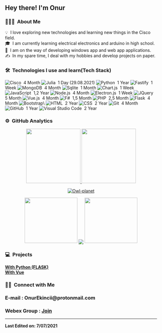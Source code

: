 <img width='40' align="left"/><h2>Hey there! I'm Onur</h2>

### 👨🏻‍💻 &nbsp;About Me

💡 &nbsp;I love exploring new technologies and learning new things in the Cisco field.\
🎓 &nbsp;I am currently learning electrical electronics and arduino in high school.\
🌱 &nbsp;I am on the way of developing windows app and web app applications.\
✍️ &nbsp;In my spare time, I deal with my hobbies and develop projects on paper.

### 🛠 &nbsp;Technologies I use and learn(Tech Stack)

![Cisco](https://img.shields.io/badge/-cisco-05122A?style=flat&logo=cisco)&nbsp; 4 Month 
![Julia](https://img.shields.io/badge/-Julia-05122A?style=flat&logo=julia)&nbsp; 1 Day (29.08.2021)
![Python](https://img.shields.io/badge/-Python-05122A?style=flat&logo=python)&nbsp; 1 Year
![Fastify](https://img.shields.io/badge/-Fastify-05122A?style=flat&logo=Fastify)&nbsp; 1 Week
![MongoDB](https://img.shields.io/badge/-MongoDB-05122A?style=flat&logo=Mongodb)&nbsp; 4 Month
![Sqlite](https://img.shields.io/badge/-Sqlite-05122A?style=flat&logo=sqlite)&nbsp; 1 Month
![Chart.js](https://img.shields.io/badge/-Chart-05122A?style=flat&logo=chart.js)&nbsp; 1 Week
![JavaScript](https://img.shields.io/badge/-JavaScript-05122A?style=flat&logo=javascript)&nbsp; 1,2 Year
![Node.js](https://img.shields.io/badge/-Node.js-05122A?style=flat&logo=node.js)&nbsp; 4 Month
![Electron.js](https://img.shields.io/badge/-Electron.js-05122A?style=flat&logo=electron)&nbsp; 1 Week
![JQuery](https://img.shields.io/badge/-Jquery-05122A?style=flat&logo=jquery)&nbsp; 5 Month
![Vue.js](https://img.shields.io/badge/-Vue.js-05122A?style=flat&logo=vue.js)&nbsp; 4 Month
![F#](https://img.shields.io/badge/-FSharp-05122A?style=flat&logo=fsharp)&nbsp; 1,5 Month
![PHP](https://img.shields.io/badge/-PHP-05122A?style=flat&logo=php)&nbsp; 2,5 Month
![Flask](https://img.shields.io/badge/-Flask-05122A?style=flat&logo=flask)&nbsp; 4 Month
![Bootstrap](https://img.shields.io/badge/-Bootstrap-05122A?style=flat&logo=bootstrap&logoColor=563D7C)\ 
![HTML](https://img.shields.io/badge/-HTML-05122A?style=flat&logo=HTML5)&nbsp; 2 Year
![CSS](https://img.shields.io/badge/-CSS-05122A?style=flat&logo=CSS3&logoColor=1572B6)&nbsp; 2 Year
![Git](https://img.shields.io/badge/-Git-05122A?style=flat&logo=git)&nbsp; 4 Month
![GitHub](https://img.shields.io/badge/-GitHub-05122A?style=flat&logo=github)&nbsp; 1 Year
![Visual Studio Code](https://img.shields.io/badge/-Visual%20Studio%20Code-05122A?style=flat&logo=visual-studio-code&logoColor=007ACC)&nbsp; 2 Year

### ⚙️ &nbsp;GitHub Analytics

<p align="center">
<a href="https://github.com/Owl-planet">
  <img height="180em" src="https://github-readme-stats-eight-theta.vercel.app/api?username=Owl-planet&show_icons=true&theme=algolia&include_all_commits=true&count_private=true"/>
  <img height="180em" src="https://github-readme-stats-eight-theta.vercel.app/api/top-langs/?username=Owl-planet&layout=compact&langs_count=8&theme=algolia"/>
</a>

<p align="center"><a href="https://github.com/ryo-ma/github-profile-trophy"><img src="https://github-profile-trophy.vercel.app/?username=Owl-planet&theme=onedark" alt="Owl-planet" /></a></p>
<p align="center">
  <a>
    <img height="150" width="175" src="https://github.com/JayantGoel001/JayantGoel001/blob/master/PNG/left.png">
    <img align="center" src="https://github-readme-streak-stats.herokuapp.com/?user=Owl-planet&theme=dark&hide_border=true"/>
    <img height="150" width="175" src="https://github.com/JayantGoel001/JayantGoel001/blob/master/PNG/right.png">
  </a>
</p>
</p>

### 💻 &nbsp;Projects

<a href="http://tc002.herokuapp.com/"><strong>With Python (FLASK)<strong></a><br>
<a href="https://gabyonur.herokuapp.com/"><strong>With Vue</strong></a>


### 🤝🏻 &nbsp;Connect with Me

<p align="center">
  <h3><strong>E-mail : OnurEkincii@protonmail.com</strong></h3>
  <h3><strong>Webex Group : <a href="https://cutt.ly/PWykaxX">Join</a></strong></h3>
</p>

-----

Last Edited on: 7/07/2021
